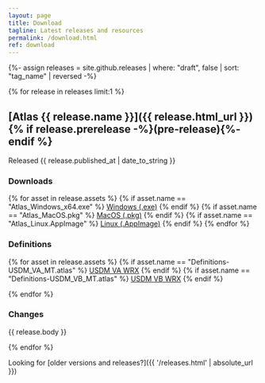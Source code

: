 ```yaml
---
layout: page
title: Download
tagline: Latest releases and resources
permalink: /download.html
ref: download
---
```


{%- assign releases = site.github.releases | where: "draft", false | sort: "tag_name" | reversed -%}

{% for release in releases limit:1 %}

## [Atlas {{ release.name }}]({{ release.html_url }}) {% if release.prerelease -%}(pre-release){%- endif %}
Released <time datetime="{{ release.published_at | date_to_xmlschema }}">{{ release.published_at | date_to_string }}</time>
### Downloads
{% for asset in release.assets %}
  {% if asset.name == "Atlas_Windows_x64.exe" %}
<a href="{{ asset.browser_download_url }}" class="btn">Windows (.exe)</a>
  {% endif %}
  {% if asset.name == "Atlas_MacOS.pkg" %}
<a href="{{ asset.browser_download_url }}" class="btn">MacOS (.pkg)</a>
  {% endif %}
  {% if asset.name == "Atlas_Linux.AppImage" %}
<a href="{{ asset.browser_download_url }}" class="btn">Linux (.AppImage)</a>
  {% endif %}
{% endfor %}
### Definitions
{% for asset in release.assets %}
  {% if asset.name == "Definitions-USDM_VA_MT.atlas" %}
<a href="{{ asset.browser_download_url }}" class="btn">USDM VA WRX</a>
  {% endif %}
  {% if asset.name == "Definitions-USDM_VB_MT.atlas" %}
<a href="{{ asset.browser_download_url }}" class="btn">USDM VB WRX</a>
  {% endif %}

{% endfor %}

### Changes
{{ release.body }}

{% endfor %}

Looking for [older versions and releases?]({{ '/releases.html' | absolute_url }})


